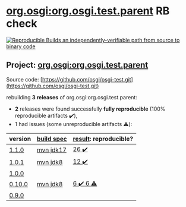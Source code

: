 [org.osgi:org.osgi.test.parent](https://search.maven.org/artifact/org.osgi/org.osgi.test.parent/) RB check
=======

[![Reproducible Builds](https://reproducible-builds.org/images/logos/rb.svg) an independently-verifiable path from source to binary code](https://reproducible-builds.org/)

## Project: [org.osgi:org.osgi.test.parent](https://search.maven.org/artifact/org.osgi/org.osgi.test.parent/)

Source code: [https://github.com/osgi/osgi-test.git](https://github.com/osgi/osgi-test.git)

rebuilding **3 releases** of org.osgi:org.osgi.test.parent:
- **2** releases were found successfully **fully reproducible** (100% reproducible artifacts :heavy_check_mark:),
- 1 had issues (some unreproducible artifacts :warning:):

| version | [build spec](BUILDSPEC.md) | [result](https://reproducible-builds.org/docs/jvm/): reproducible? |
| -- | --------- | ------ |
| [1.1.0](https://search.maven.org/artifact/org.osgi/org.osgi.test.parent/1.1.0/pom) | [mvn jdk17](osgi-test-1.1.0.buildspec) | [26 :heavy_check_mark: ](org.osgi.test.parent-1.1.0.buildcompare) |
| [1.0.1](https://search.maven.org/artifact/org.osgi/org.osgi.test.parent/1.0.1/pom) | [mvn jdk8](osgi-test-1.0.1.buildspec) | [12 :heavy_check_mark: ](org.osgi.test.parent-1.0.1.buildcompare) |
| [1.0.0](https://search.maven.org/artifact/org.osgi/org.osgi.test.parent/1.0.0/pom) | | |
| [0.10.0](https://search.maven.org/artifact/org.osgi/org.osgi.test.parent/0.10.0/pom) | [mvn jdk8](osgi-test-0.10.0.buildspec) | [6 :heavy_check_mark:  6 :warning:](org.osgi.test.parent-0.10.0.buildcompare) |
| [0.9.0](https://search.maven.org/artifact/org.osgi/org.osgi.test.parent/0.9.0/pom) | | |
